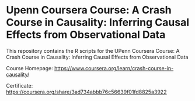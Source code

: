 # Upenn Coursera Course: A Crash Course in Causality: Inferring Causal Effects from Observational Data



This repository contains the R scripts for the UPenn Coursera Course: A Crash Course in Causality: Inferring Causal Effects from Observational Data

Course Homepage: https://www.coursera.org/learn/crash-course-in-causality/

Certificate: https://coursera.org/share/3ad734abbb76c56639f01fd8825a3922
